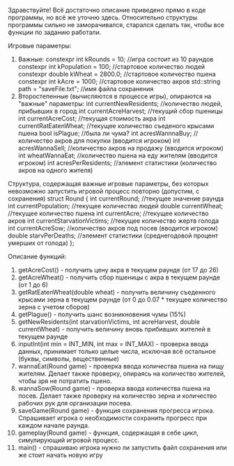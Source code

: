 Здравствуйте! Всё достаточно описание приведено прямо в коде программы, но всё же уточню здесь.
Относительно структуры программы сильно не заморачивался, старался сделать так, чтобы все функции по заданию работали.

Игровые параметры:
  1.  Важные:
    constexpr int kRounds = 10;         //игра состоит из 10 раундов
    constexpr int kPopulation = 100;    //стартовое количество людей
    constexpr double kWheat = 2800.0;   //стартовое количество пшена
    constexpr int kAcre = 1000;	        //стартовое количество акров
    std::string path = "saveFile.txt";  //имя файла сохранения
  2. Второстепенные (вычисляются в процессе игры), опираются на "важные" параметры:
    int currentNewResidents;            //количество людей, прибывших в город
    int currentAcreHarvest;             //текущий сбор пшеницы
    int currentAcreCost;                //текущая стоимость акра
    int currentRatEatenWheat;           //текущее количество съеденого крысами пшена
    bool isPlague;                      //была ли чума?
    int acresWannnaBuy;                 //количество акров для покупки (вводится игроком)
    int acresWannaSell;                 //количество акров на продажу (вводится игроком)
    int wheatWannaEat;                  //количество пшена на еду жителям (вводится игроком)
    int acresPerResidents;              //элемент статистики (количество акров на одного жителя)

Структура, содержащая важные игровые параметры, без которых невозможно запустить игровой процесс повторно (допустим, с сохранения)
struct Round {
	int currentRound;                //текущее значение раунда
	int currentPopulation;	         //текущее количество людей
	double currentWheat;             //текущее количество пшена
	int currentAcre;	               //текущее количество акров
	int currentStarvationVictims;    //текущее количество жертв голода
	int currentAcreSow;              //количество акров под посев (вводится игроком)
	double starvPerDeaths;           //элемент статистики (среднегодовой процент умерших от голода)
};

Описание функций:
  1.  getAcreCost() - получить цену акра в текущем раунде (от 17 до 26)
  2.  getAcreWheat() - получить сбор пшеницы с акра в текущем раунде (от 1 до 6)
  3.  getRatEatenWheat(double wheat) - получить величину съеденного крысами зерна в текущем раунде (от 0 до 0.07 * текущее количество зерна с учетом сборов)
  4.  getPlague() - получить шанс возникновения чумы (15%)
  5.  getNewResidents(int starvationVictims, int acreHarvest, double currentWheat) - получить величину вновь прибивших жителей в текущем раунде
  6.  inputInt(int min = INT_MIN, int max = INT_MAX) - проверка ввода данных, принимает только целые числа, исключая всё остальное (буквы, символы, вещественные)
  7.  wannaEat(Round game) - проверка ввода количества пшена на пищу жителям. Делает также проверку, опираясь на количество жителей, чтобы зря не потратить пшено.
  8.  wannaSow(Round game) - проверка ввода количества пшена на посев. Делает также проверку на количество зерна и количество рабочих рук для организации посева.
  9.  saveGame(Round game) - функция сохранения прогресса игрока. Спрашивает игрока о необходимости сохранить прогресс при каждом начале раунда.
  10. gameplay(Round game) - функция, содержащая в себе цикл, симулирующий игровой процесс.
  11. main() - спрашиваю игрока нужно ли запустить файл сохранения или же стоит начать новую игру
